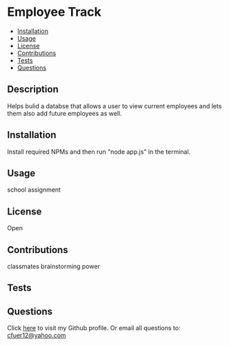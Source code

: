  # Employee Track
  
  * [Installation](#installation)
  * [Usage](#usage)
  * [License](#license)
  * [Contributions](#contributions)
  * [Tests](#tests)
  * [Questions](#questions)
  
  ## Description
  Helps bulid a databse that allows a user to view current employees and lets them also add future employees as well.
  
  ## Installation
  Install required NPMs and then run "node app.js" in the terminal.
  
  ## Usage
  school assignment
  
  ## License
  Open
  
  ## Contributions
  classmates brainstorming power
  
  ## Tests
  
  
  ## Questions
  Click [here](https://github.com/cfuer12) to visit my Github profile.
  Or email all questions to: cfuer12@yahoo.com